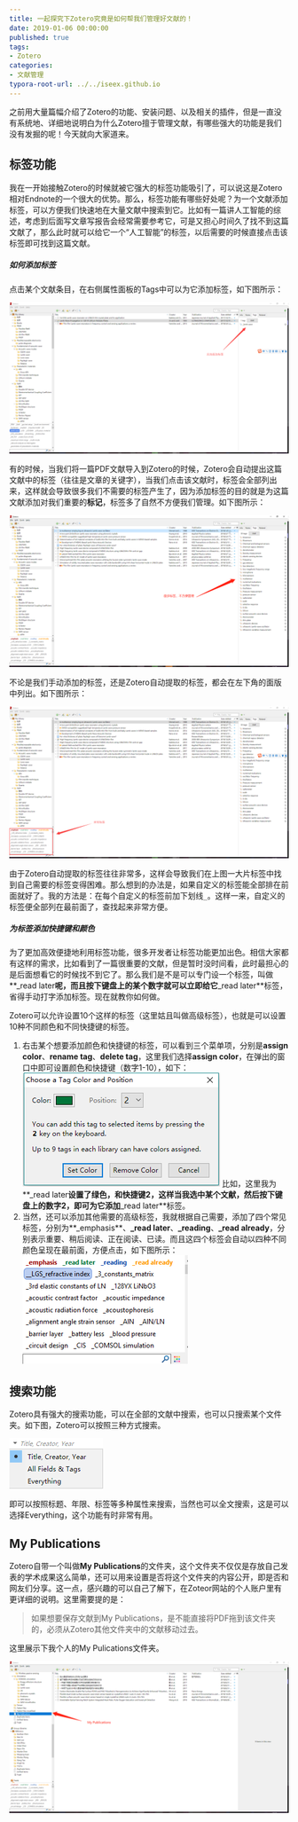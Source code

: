 ```yaml
---
title: 一起探究下Zotero究竟是如何帮我们管理好文献的！
date: 2019-01-06 00:00:00
published: true
tags:
- Zotero
categories:
- 文献管理
typora-root-url: ../../iseex.github.io
---
```


之前用大量篇幅介绍了Zotero的功能、安装问题、以及相关的插件，但是一直没有系统地、详细地说明白为什么Zotero擅于管理文献，有哪些强大的功能是我们没有发掘的呢！今天就向大家道来。

## 标签功能

我在一开始接触Zotero的时候就被它强大的标签功能吸引了，可以说这是Zotero相对Endnote的一个很大的优势。那么，标签功能有哪些好处呢？为一个文献添加标签，可以方便我们快速地在大量文献中搜索到它。比如有一篇讲人工智能的综述，考虑到后面写文章写报告会经常需要参考它，可是又担心时间久了找不到这篇文献了，那么此时就可以给它一个“人工智能”的标签，以后需要的时候直接点击该标签即可找到这篇文献。

##### 如何添加标签

点击某个文献条目，在右侧属性面板的Tags中可以为它添加标签，如下图所示：

![](/assets/images/posts/zotero/add-tags.png)

有的时候，当我们将一篇PDF文献导入到Zotero的时候，Zotero会自动提出这篇文献中的标签（往往是文章的关键字），当我们点击该文献时，标签会全部列出来，这样就会导致很多我们不需要的标签产生了，因为添加标签的目的就是为这篇文献添加对我们重要的**标记**，标签多了自然不方便我们管理。如下图所示：

![](/assets/images/posts/zotero/many-tags.png)

不论是我们手动添加的标签，还是Zotero自动提取的标签，都会在左下角的面版中列出。如下图所示：

![](/assets/images/posts/zotero/tags-display.png)

由于Zotero自动提取的标签往往非常多，这样会导致我们在上图一大片标签中找到自己需要的标签变得困难。那么想到的办法是，如果自定义的标签能全部排在前面就好了。我的方法是：在每个自定义的标签前加下划线`_`。这样一来，自定义的标签便全部列在最前面了，查找起来非常方便。

##### 为标签添加快捷键和颜色

为了更加高效便捷地利用标签功能，很多开发者让标签功能更加出色。相信大家都有这样的需求，比如看到了一篇很重要的文献，但是暂时没时间看，此时最担心的是后面想看它的时候找不到它了。那么我们是不是可以专门设一个标签，叫做**_read later**呢，而且按下键盘上的某个数字就可以立即给它**_read later**标签，省得手动打字添加标签。现在就教你如何做。

Zotero可以允许设置10个这样的标签（这里姑且叫做高级标签），也就是可以设置10种不同颜色和不同快捷键的标签。

1. 右击某个想要添加颜色和快捷键的标签，可以看到三个菜单项，分别是**assign color**、**rename tag**、**delete tag**，这里我们选择**assign color**，在弹出的窗口中即可设置颜色和快捷键（数字1-10），如下：
   ![](/assets/images/posts/zotero/assign-color.png)
   比如，这里我为**_read later**设置了绿色，和快捷键2，这样当我选中某个文献，然后按下键盘上的数字2，即可为它添加**_read later**标签。
2. 当然，还可以添加其他需要的高级标签，我就根据自己需要，添加了四个常见标签，分别为**_emphasis**、**_read later**、**_reading**、**_read already**，分别表示重要、稍后阅读、正在阅读、已读。而且这四个标签会自动以四种不同颜色呈现在最前面，方便点击，如下图所示：
   ![](/assets/images/posts/zotero/super-tags.png)

## 搜索功能

Zotero具有强大的搜索功能，可以在全部的文献中搜索，也可以只搜索某个文件夹。如下图，Zotero可以按照三种方式搜索。

![](/assets/images/posts/zotero/search.png)

即可以按照标题、年限、标签等多种属性来搜索，当然也可以全文搜索，这是可以选择Everything，这个功能有时非常有用。

## My  Publications

Zotero自带一个叫做**My Publications**的文件夹，这个文件夹不仅仅是存放自己发表的学术成果这么简单，还可以用来设置是否将这个文件夹的内容公开，即是否和网友们分享。这一点，感兴趣的可以自己了解下，在Zoteor网站的个人账户里有更详细的说明。这里需要提的是：

> 如果想要保存文献到My Publications，是不能直接将PDF拖到该文件夹的，必须从Zotero其他文件夹中的文献移动过去。

这里展示下我个人的My Pulications文件夹。

![](/assets/images/posts/zotero/My-publications.png)

